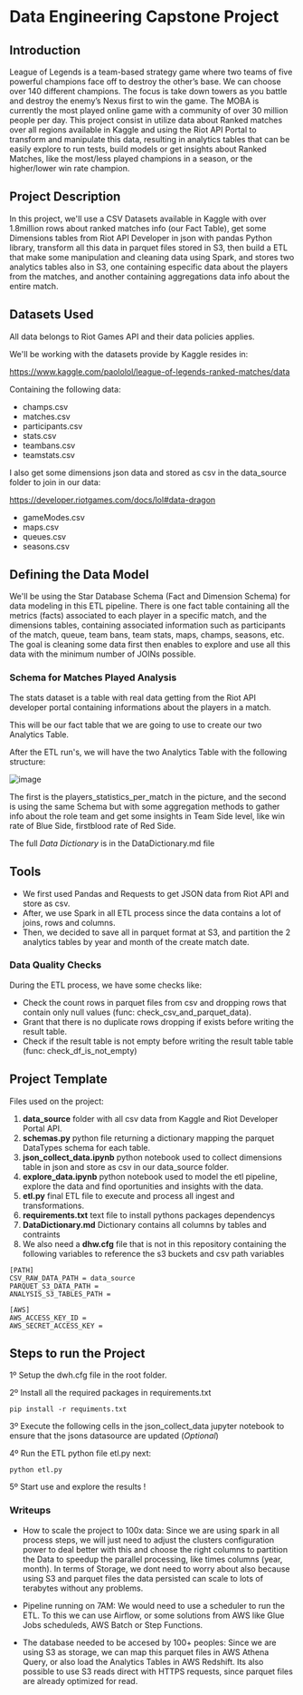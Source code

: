 # Data Engineering Capstone Project

## Introduction
League of Legends is a team-based strategy game where two teams of five powerful champions face off to destroy the other’s base. We can choose over 140 different champions. The focus is take down towers as you battle and destroy the enemy’s Nexus first to win the game. The MOBA is currently the most played online game with a community of over 30 million people per day. This project consist in utilize data about Ranked matches over all regions available in Kaggle and using the Riot API Portal to transform and manipulate this data, resulting in analytics tables that can be easily explore to run tests, build models or get insights about Ranked Matches, like the most/less played champions in a season, or the higher/lower win rate champion.

## Project Description
In this project, we'll use a CSV Datasets available in Kaggle with over 1.8million rows about ranked matches info (our Fact Table), get some Dimensions tables from Riot API Developer in json with pandas Python library, transform all this data in parquet files stored in S3, then build a ETL that make some manipulation and cleaning data using Spark, and stores two analytics tables also in S3, one containing especific data about the players from the matches, and another containing aggregations data info about the entire match.

## Datasets Used

All data belongs to Riot Games API and their data policies applies.

We'll be working with the datasets provide by Kaggle resides in:

https://www.kaggle.com/paololol/league-of-legends-ranked-matches/data 

Containing the following data:

 - champs.csv
 - matches.csv
 - participants.csv
 - stats.csv
 - teambans.csv
 - teamstats.csv
 
 I also get some dimensions json data and stored as csv in the data_source folder to join in our data:
 
 https://developer.riotgames.com/docs/lol#data-dragon
 
  - gameModes.csv
  - maps.csv
  - queues.csv
  - seasons.csv

## Defining the Data Model

We'll be using the  Star Database Schema (Fact and Dimension Schema) for data modeling in this ETL pipeline. There is one fact table containing all the metrics (facts) associated to each player in a specific match, and the dimensions tables, containing associated information such as participants of the match, queue, team bans, team stats, maps, champs, seasons, etc. The goal is cleaning some data first then enables to explore and use all this data with the minimum number of JOINs possible.

### Schema for Matches Played Analysis

The stats dataset is a table with real data getting from the Riot API developer portal containing informations about the players in a match.

This will be our fact table that we are going to use to create our two Analytics Table. 

After the ETL run's, we will have the two Analytics Table with the following structure:

![image](https://user-images.githubusercontent.com/21292638/132261428-b5d7ff98-2dd5-4459-b1d6-303e597bd013.png)

The first is the players_statistics_per_match in the picture, and the second is using the same Schema but with some aggregation methods to gather info about the role team and get some insights in Team Side level, like win rate of Blue Side, firstblood rate of Red Side.

The full *Data Dictionary* is in the DataDictionary.md file

## Tools 

* We first used Pandas and Requests to get JSON data from Riot API and store as csv.
* After, we use Spark in all ETL process since the data contains a lot of joins, rows and columns.
* Then, we decided to save all in parquet format at S3, and partition the 2 analytics tables by year and month of the create match date.

### Data Quality Checks

During the ETL process, we have some checks like:

 - Check the count rows in parquet files from csv and dropping rows that contain only null values (func: check_csv_and_parquet_data).
 - Grant that there is no duplicate rows dropping if exists before writing the result table.
 - Check if the result table is not empty before writing the result table table (func: check_df_is_not_empty)
 
## Project Template

Files used on the project:
1. **data_source** folder with all csv data from Kaggle and Riot Developer Portal API.
2. **schemas.py** python file returning a dictionary mapping the parquet DataTypes schema for each table.
3. **json_collect_data.ipynb** python notebook used to collect dimensions table in json and store as csv in our data_source folder.
4. **explore_data.ipynb** python notebook used to model the etl pipeline, explore the data and find oportunities and insights with the data.
5. **etl.py** final ETL file to execute and process all ingest and transformations. 
6. **requirements.txt** text file to install pythons packages dependencys
7. **DataDictionary.md** Dictionary contains all columns by tables and contraints
8. We also need a **dhw.cfg** file that is not in this repository containing the following variables to reference the s3 buckets and csv path variables 

```
[PATH]
CSV_RAW_DATA_PATH = data_source
PARQUET_S3_DATA_PATH = 
ANALYSIS_S3_TABLES_PATH = 

[AWS]
AWS_ACCESS_KEY_ID = 
AWS_SECRET_ACCESS_KEY = 
```

## Steps to run the Project

1º Setup the dwh.cfg file in the root folder.

2º Install all the required packages in requirements.txt
```
pip install -r requiments.txt
```

3º Execute the following cells in the json_collect_data jupyter notebook to ensure that the jsons datasource are updated (*Optional*)

4º Run the ETL python file etl.py next:
```
python etl.py
```

5º Start use and explore the results !

### Writeups 

* How to scale the project to 100x data: Since we are using spark in all process steps, we will just need to adjust the clusters configuration power to deal better with this and choose the right columns to partition the Data to speedup the parallel processing, like times columns (year, month). In terms of Storage, we dont need to worry about also because using S3 and parquet files the data persisted can scale to lots of terabytes without any problems.

* Pipeline running on 7AM: We would need to use a scheduler to run the ETL. To this we can use Airflow, or some solutions from AWS like Glue Jobs scheduleds, AWS Batch or Step Functions.

* The database needed to be accesed by 100+ peoples: Since we are using S3 as storage, we can map this parquet files in AWS Athena Query, or also load the Analytics Tables in AWS Redshift. Its also possible to use S3 reads direct with HTTPS requests, since parquet files are already optimized for read.
